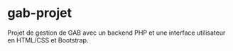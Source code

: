 # gab-projet
Projet de gestion de GAB avec un backend PHP et une interface utilisateur en HTML/CSS et Bootstrap.
